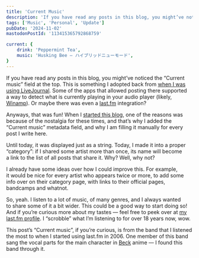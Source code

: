 ```yaml
---
title: 'Current Music'
description: 'If you have read any posts in this blog, you might’ve noticed the “Current music” field at the top. This is something I adopted back from when I was using LiveJournal. Until today, it was displayed just as a string. Today, I made it into a proper “category”: if I shared some artist more than once, its name will become a link to the list of all posts that share it.'
tags: ['Music', 'Personal', 'Update']
pubDate: '2024-11-02'
mastodonPostId: '113415365792868759'

current: {
    drink: 'Peppermint Tea',
    music: 'Husking Bee — ハイブリッドニューモード',
}
---
```


If you have read any posts in this blog, you might’ve noticed the “Current music” field at the top. This is something I adopted back from [when I was using LiveJournal](/lj-20-years/). Some of the apps that allowed posting there supported a way to detect what is currently playing in your audio player (likely, [Winamp](https://en.wikipedia.org/wiki/Winamp)). Or maybe there was even a [last.fm](https://www.last.fm/) integration?

Anyways, that was fun! When I [started this blog](https://blog.kizu.dev/not-an-ideal-start/), one of the reasons was because of the nostalgia for these times, and that’s why I added the “Current music” metadata field, and why I am filling it manually for every post I write here.

Until today, it was displayed just as a string. Today, I made it into a proper “category”: if I shared some artist more than once, its name will become a link to the list of all posts that share it. Why? Well, why not?

I already have some ideas over how I could improve this. For example, it would be nice for every artist who appears twice or more, to add some info over on their category page, with links to their official pages, bandcamps and whatnot.

So, yeah. I listen to a lot of music, of many genres, and I always wanted to share some of it a bit wider. This could be a good way to start doing so! And if you’re curious more about my tastes — feel free to peek over at [my last.fm profile](https://www.last.fm/user/ki_zu). I “scrobble” what I’m listening to for over 18 years now, wow.

This post’s “Current music”, if you’re curious, is from the band that I listened the most to when I started using last.fm in 2006. One member of this band sang the vocal parts for the main character in [Beck](https://en.wikipedia.org/wiki/Beck_(manga)) anime — I found this band through it.
